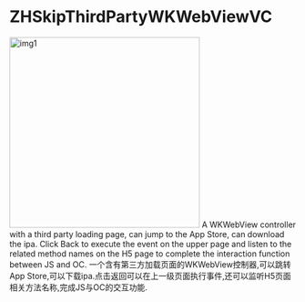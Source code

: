# ZHSkipThirdPartyWKWebViewVC
<img width="334" alt="img1" src="https://user-images.githubusercontent.com/20122599/232019903-2cae8da8-3d34-4e5f-b283-cf34ee33b828.png">
A WKWebView controller with a third party loading page, can jump to the App Store, can download the ipa. Click Back to execute the event on the upper page and listen to the related method names on the H5 page to complete the interaction function between JS and OC.  
一个含有第三方加载页面的WKWebView控制器,可以跳转App Store,可以下载ipa.点击返回可以在上一级页面执行事件,还可以监听H5页面相关方法名称,完成JS与OC的交互功能.

